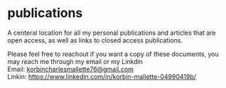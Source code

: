 # publications
A centeral location for all my personal publications and articles that are open access, as well as links to closed access publications. 

Please feel free to reachout if you want a copy of these documents, you may reach me through my email or my Linkdin
<br /> Email: korbincharlesmallette76@gmail.com
<br /> Linkin: https://www.linkedin.com/in/korbin-mallette-04990419b/
